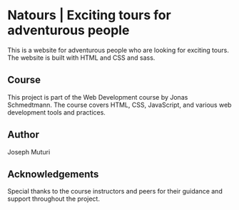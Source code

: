 # Natours | Exciting tours for adventurous people

This is a website for adventurous people who are looking for exciting tours. The website is built with HTML and CSS and sass.

## Course

This project is part of the Web Development course by Jonas Schmedtmann. The course covers HTML, CSS, JavaScript, and various web development tools and practices.

## Author

Joseph Muturi

## Acknowledgements

Special thanks to the course instructors and peers for their guidance and support throughout the project.
